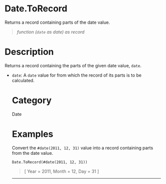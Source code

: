 # Date.ToRecord
Returns a record containing parts of the date value.
> _function (<code>date</code> as date) as record_

# Description 
Returns a record containing the parts of the given date value, <code>date</code>.
 <ul>
        <li><code>date</code>: A <code>date</code> value for from which the record of its parts is to be calculated.</li>
      
# Category 
Date
# Examples 
Convert the <code>#date(2011, 12, 31)</code> value into a record containing parts from the date value.
```
Date.ToRecord(#date(2011, 12, 31))
```
> [
      Year = 2011,
      Month = 12,
      Day = 31
]

***
